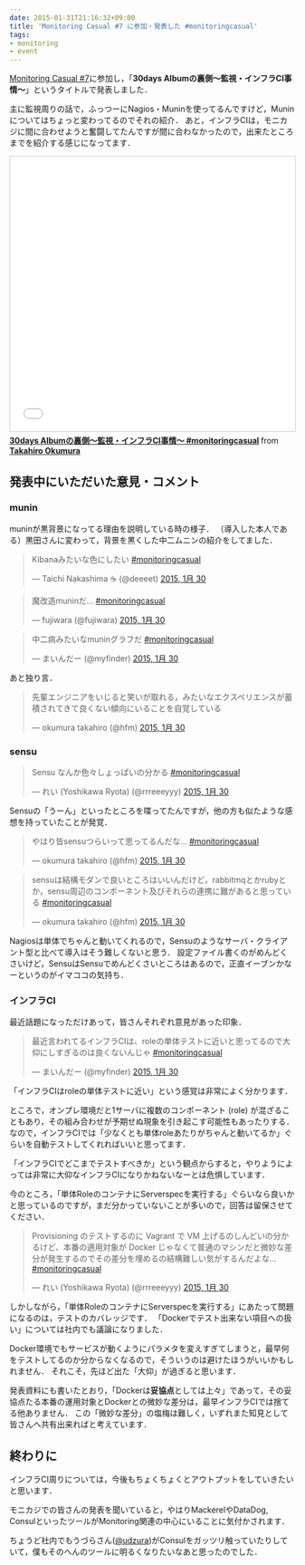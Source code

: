 ```yaml
---
date: 2015-01-31T21:16:32+09:00
title: 'Monitoring Casual #7 に参加・発表した #monitoringcasual'
tags:
- monitoring
- event
---
```

[Monitoring Casual #7](http://www.zusaar.com/event/9807003 )に参加し，「**30days Albumの裏側〜監視・インフラCI事情〜**」というタイトルで発表しました．

主に監視周りの話で，ふっつーにNagios・Muninを使ってるんですけど，Muninについてはちょっと変わってるのでそれの紹介．
あと，インフラCIは，モニカジに間に合わせようと奮闘してたんですが間に合わなかったので，出来たところまでを紹介する感じになってます．

<iframe src="//www.slideshare.net/slideshow/embed_code/key/fzYxdlP8ucZ2Pe" width="595" height="485" frameborder="0" marginwidth="0" marginheight="0" scrolling="no" style="border:1px solid #CCC; border-width:1px; margin-bottom:5px; max-width: 100%;" allowfullscreen> </iframe> <div style="margin-bottom:5px"> <strong> <a href="//www.slideshare.net/hifumis/20150128-monitoringcasual7hfm" title="30days Albumの裏側〜監視・インフラCI事情〜 #monitoringcasual" target="_blank">30days Albumの裏側〜監視・インフラCI事情〜 #monitoringcasual</a> </strong> from <strong><a href="//www.slideshare.net/hifumis" target="_blank">Takahiro Okumura</a></strong> </div>

## 発表中にいただいた意見・コメント

### munin

muninが黒背景になってる理由を説明している時の様子．
（導入した本人である）黒田さんに変わって，背景を黒くした中二ムニンの紹介をしてました．

<blockquote class="twitter-tweet" lang="ja"><p lang="ja" dir="ltr">Kibanaみたいな色にしたい <a href="https://twitter.com/hashtag/monitoringcasual?src=hash">#monitoringcasual</a></p>&mdash; Taichi Nakashima ☕️ (@deeeet) <a href="https://twitter.com/deeeet/status/561122079009804288">2015, 1月 30</a></blockquote>
<script async src="//platform.twitter.com/widgets.js" charset="utf-8"></script>

<blockquote class="twitter-tweet" lang="ja"><p lang="ja" dir="ltr">魔改造muninだ… <a href="https://twitter.com/hashtag/monitoringcasual?src=hash">#monitoringcasual</a></p>&mdash; fujiwara (@fujiwara) <a href="https://twitter.com/fujiwara/status/561122094872662016">2015, 1月 30</a></blockquote>

<blockquote class="twitter-tweet" lang="ja"><p lang="ja" dir="ltr">中二病みたいなmuninグラフだ <a href="https://twitter.com/hashtag/monitoringcasual?src=hash">#monitoringcasual</a></p>&mdash; まいんだー (@myfinder) <a href="https://twitter.com/myfinder/status/561122323827159040">2015, 1月 30</a></blockquote>

あと独り言．

<blockquote class="twitter-tweet" lang="ja"><p lang="ja" dir="ltr">先輩エンジニアをいじると笑いが取れる，みたいなエクスペリエンスが蓄積されてきて良くない傾向にいることを自覚している</p>&mdash; okumura takahiro (@hfm) <a href="https://twitter.com/hfm/status/561129902766690304">2015, 1月 30</a></blockquote>

### sensu

<blockquote class="twitter-tweet" lang="ja"><p lang="ja" dir="ltr">Sensu なんか色々しょっぱいの分かる <a href="https://twitter.com/hashtag/monitoringcasual?src=hash">#monitoringcasual</a></p>&mdash; れい (Yoshikawa Ryota) (@rrreeeyyy) <a href="https://twitter.com/rrreeeyyy/status/561123239728918529">2015, 1月 30</a></blockquote>

Sensuの「うーん」といったところを喋ってたんですが，他の方も似たような感想を持っていたことが発覚．

<blockquote class="twitter-tweet" lang="ja"><p lang="ja" dir="ltr">やはり皆sensuつらいって思ってるんだな… <a href="https://twitter.com/hashtag/monitoringcasual?src=hash">#monitoringcasual</a></p>&mdash; okumura takahiro (@hfm) <a href="https://twitter.com/hfm/status/561146303778791427">2015, 1月 30</a></blockquote>

<blockquote class="twitter-tweet" lang="ja"><p lang="ja" dir="ltr">sensuは結構モダンで良いところはいいんだけど，rabbitmqとかrubyとか，sensu周辺のコンポーネント及びそれらの連携に難があると思っている <a href="https://twitter.com/hashtag/monitoringcasual?src=hash">#monitoringcasual</a></p>&mdash; okumura takahiro (@hfm) <a href="https://twitter.com/hfm/status/561146480606445568">2015, 1月 30</a></blockquote>

Nagiosは単体でちゃんと動いてくれるので，Sensuのようなサーバ・クライアント型と比べて導入はそう難しくないと思う．
設定ファイル書くのがめんどくさいけど，SensuはSensuでめんどくさいところはあるので，正直イーブンかなーというのがイマココの気持ち．

### インフラCI

最近話題になっただけあって，皆さんそれぞれ意見があった印象．

<blockquote class="twitter-tweet" lang="ja"><p lang="ja" dir="ltr">最近言われてるインフラCIは、roleの単体テストに近いと思ってるので大仰にしすぎるのは良くないんじゃ <a href="https://twitter.com/hashtag/monitoringcasual?src=hash">#monitoringcasual</a></p>&mdash; まいんだー (@myfinder) <a href="https://twitter.com/myfinder/status/561123390342180864">2015, 1月 30</a></blockquote>

「インフラCIはroleの単体テストに近い」という感覚は非常によく分かります．

ところで，オンプレ環境だと1サーバに複数のコンポーネント (role) が混ざることもあり，その組み合わせが予期せぬ現象を引き起こす可能性もあったりする．
なので，インフラCIでは「少なくとも単体roleあたりがちゃんと動いてるか」ぐらいを自動テストしてくれればいいと思ってます．

「インフラCIでどこまでテストすべきか」という観点からすると，やりようによっては非常に大仰なインフラCIになりかねないなーとは危惧しています．

今のところ，「単体RoleのコンテナにServerspecを実行する」ぐらいなら良いかと思っているのですが，まだ分かっていないことが多いので，回答は留保させてください．

<blockquote class="twitter-tweet" lang="ja"><p lang="ja" dir="ltr">Provisioning のテストするのに Vagrant で VM 上げるのしんどいの分かるけど、本番の適用対象が Docker じゃなくて普通のマシンだと微妙な差分が発生するのでその差分を埋めるの結構難しい気がするんだよな… <a href="https://twitter.com/hashtag/monitoringcasual?src=hash">#monitoringcasual</a></p>&mdash; れい (Yoshikawa Ryota) (@rrreeeyyy) <a href="https://twitter.com/rrreeeyyy/status/561124187910062082">2015, 1月 30</a></blockquote>

しかしながら，「単体RoleのコンテナにServerspecを実行する」にあたって問題になるのは，テストのカバレッジです．
「Dockerでテスト出来ない項目への扱い」については社内でも議論になりました．

Docker環境でもサービスが動くようにパラメタを変えすぎてしまうと，最早何をテストしてるのか分からなくなるので，そういうのは避けたほうがいいかもしれません．
それこそ，先ほど出た「大仰」が過ぎると思います．

発表資料にも書いたとおり，「Dockerは**妥協点**としては上々」であって，その妥協点たる本番の運用対象とDockerとの微妙な差分は，最早インフラCIでは捨てる他ありません．
この「微妙な差分」の塩梅は難しく，いずれまた知見として皆さんへ共有出来ればと考えています．

## 終わりに

インフラCI周りについては，今後もちょくちょくとアウトプットをしていきたいと思います．

モニカジでの皆さんの発表を聞いていると，やはりMackerelやDataDog, ConsulといったツールがMonitoring関連の中心にいることに気付かされます．

ちょうど社内でもうづらさん([@udzura](https://twitter.com/udzura))がConsulをガッツリ触っていたりしていて，僕もそのへんのツールに明るくなりたいなあと思ったのでした．
